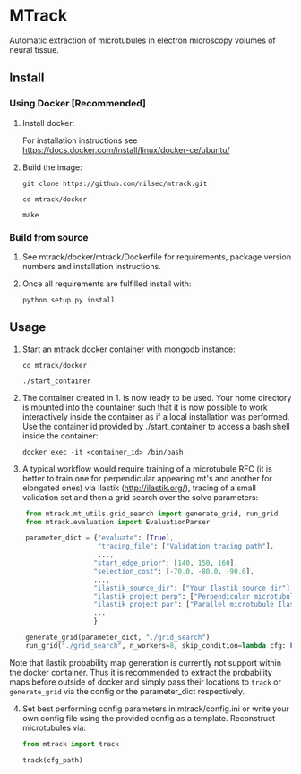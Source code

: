# MTrack

Automatic extraction of microtubules in electron microscopy volumes of neural tissue.

## Install


### Using Docker [Recommended]

1. Install docker: 
    
    For installation instructions see https://docs.docker.com/install/linux/docker-ce/ubuntu/

2. Build the image:
    
    ```    
    git clone https://github.com/nilsec/mtrack.git

    cd mtrack/docker

    make
    ```

### Build from source

1. See mtrack/docker/mtrack/Dockerfile for requirements, package version numbers and installation instructions.

2. Once all requirements are fulfilled install with:
    ```
    python setup.py install
    ```

## Usage
1. Start an mtrack docker container with mongodb instance:

    ```
    cd mtrack/docker

    ./start_container
    ```

2. The container created in 1. is now ready to be used. Your home directory is mounted into the countainer such that it is now possible to work interactively inside the container as if a local installation was performed. Use the container id provided by ./start_container to access a bash shell inside the container:
    
    ```
    docker exec -it <container_id> /bin/bash
    ```

3. A typical workflow would require training of a microtubule RFC (it is better to train one for perpendicular appearing mt's and another for elongated ones) via Ilastik (http://ilastik.org/), tracing of a small validation set and then a grid search over the solve parameters:

```python
    from mtrack.mt_utils.grid_search import generate_grid, run_grid
    from mtrack.evaluation import EvaluationParser

    parameter_dict = {"evaluate": [True],
                      "tracing_file": ["Validation tracing path"],
                      ...,
                     "start_edge_prior": [140, 150, 160],
                     "selection_cost": [-70.0, -80.0, -90.0],
                     ...,
                     "ilastik_source_dir": ["Your Ilastik source dir"],
                     "ilastik_project_perp": ["Perpendicular microtubule Ilastik classifier"],
                     "ilastik_project_par": ["Parallel microtubule Ilastik classifier"],
                     ...
                     }

    generate_grid(parameter_dict, "./grid_search")
    run_grid("./grid_search", n_workers=8, skip_condition=lambda cfg: False)
```

Note that ilastik probability map generation is currently not support within the docker container. Thus it is recommended to extract the probability maps before outside of docker and simply pass their locations to ```track``` or ```generate_grid``` via the config or the parameter_dict respectively. 

4. Set best performing config parameters in mtrack/config.ini or write your own config file using the provided config as a template. Reconstruct microtubules via:
    ```python
    from mtrack import track

    track(cfg_path)
    ```
